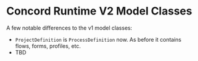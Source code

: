 # Concord Runtime V2 Model Classes

A few notable differences to the v1 model classes:
- `ProjectDefinition` is `ProcessDefinition` now. As before it contains flows, forms, profiles, etc.
- TBD